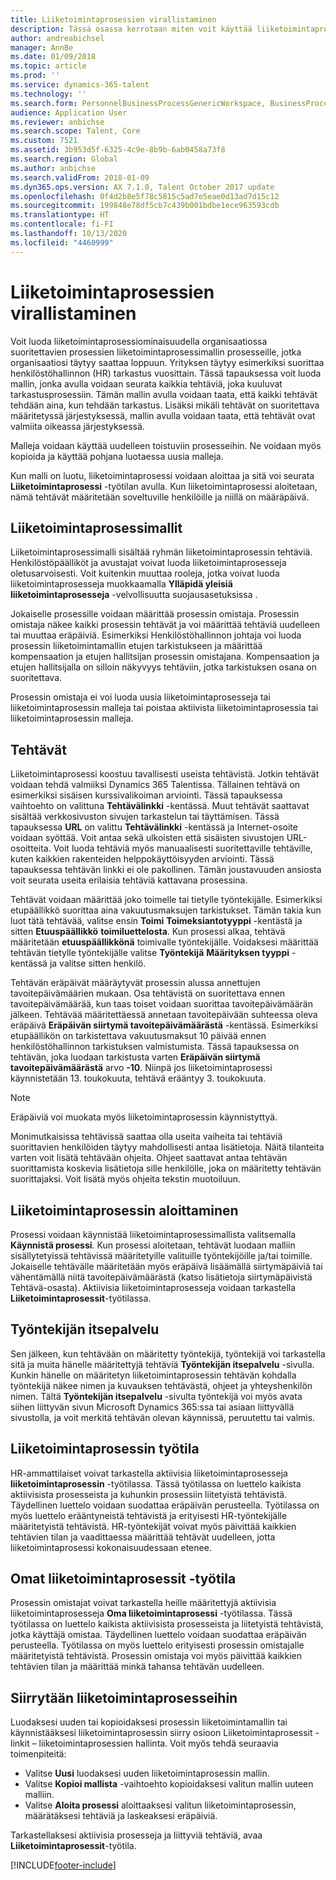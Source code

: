 ```yaml
---
title: Liiketoimintaprosessien virallistaminen
description: Tässä osassa kerrotaan miten voit käyttää liiketoimintaprosessiominaisuutta luodaksesi organisaatiossa suoritettavien prosessien liiketoimintaprosessimallin.
author: andreabichsel
manager: AnnBe
ms.date: 01/09/2018
ms.topic: article
ms.prod: ''
ms.service: dynamics-365-talent
ms.technology: ''
ms.search.form: PersonnelBusinessProcessGenericWorkspace, BusinessProcessGenericTemplateListpage, BusinessProcessGenericMyTemplates, BusinessProcessGroupAssignment
audience: Application User
ms.reviewer: anbichse
ms.search.scope: Talent, Core
ms.custom: 7521
ms.assetid: 3b953d5f-6325-4c9e-8b9b-6ab0458a73f8
ms.search.region: Global
ms.author: anbichse
ms.search.validFrom: 2018-01-09
ms.dyn365.ops.version: AX 7.1.0, Talent October 2017 update
ms.openlocfilehash: 0f4d2b8e5f78c5815c5ad7e5eae0d13ad7d15c12
ms.sourcegitcommit: 199848e78df5cb7c439b001bdbe1ece963593cdb
ms.translationtype: HT
ms.contentlocale: fi-FI
ms.lasthandoff: 10/13/2020
ms.locfileid: "4460999"
---
```

# <a name="formalize-business-processes"></a>Liiketoimintaprosessien virallistaminen

Voit luoda liiketoimintaprosessiominaisuudella organisaatiossa suoritettavien prosessien liiketoimintaprosessimallin prosesseille, jotka organisaatiosi täytyy saattaa loppuun. Yrityksen täytyy esimerkiksi suorittaa henkilöstöhallinnon (HR) tarkastus vuosittain. Tässä tapauksessa voit luoda mallin, jonka avulla voidaan seurata kaikkia tehtäviä, joka kuuluvat tarkastusprosessiin. Tämän mallin avulla voidaan taata, että kaikki tehtävät tehdään aina, kun tehdään tarkastus. Lisäksi mikäli tehtävät on suoritettava määritetyssä järjestyksessä, mallin avulla voidaan taata, että tehtävät ovat valmiita oikeassa järjestyksessä.

Malleja voidaan käyttää uudelleen toistuviin prosesseihin. Ne voidaan myös kopioida ja käyttää pohjana luotaessa uusia malleja.

Kun malli on luotu, liiketoimintaprosessi voidaan aloittaa ja sitä voi seurata **Liiketoimintaprosessi** -työtilan avulla. Kun liiketoimintaprosessi aloitetaan, nämä tehtävät määritetään soveltuville henkilöille ja niillä on määräpäivä.

## <a name="business-process-templates"></a>Liiketoimintaprosessimallit
Liiketoimintaprosessimalli sisältää ryhmän liiketoimintaprosessin tehtäviä. Henkilöstöpäälliköt ja avustajat voivat luoda liiketoimintaprosesseja oletusarvoisesti. Voit kuitenkin muuttaa rooleja, jotka voivat luoda liiketoimintaprosesseja muokkaamalla **Ylläpidä yleisiä liiketoimintaprosesseja** -velvollisuutta suojausasetuksissa .

Jokaiselle prosessille voidaan määrittää prosessin omistaja. Prosessin omistaja näkee kaikki prosessin tehtävät ja voi määrittää tehtäviä uudelleen tai muuttaa eräpäiviä. Esimerkiksi Henkilöstöhallinnon johtaja voi luoda prosessin liiketoimintamallin etujen tarkistukseen ja määrittää kompensaation ja etujen hallitsijan prosessin omistajana. Kompensaation ja etujen hallitsijalla on silloin näkyvyys tehtäviin, jotka tarkistuksen osana on suoritettava.

Prosessin omistaja ei voi luoda uusia liiketoimintaprosesseja tai liiketoimintaprosessin malleja tai poistaa aktiivista liiketoimintaprosessia tai liiketoimintaprosessin malleja.

## <a name="tasks"></a>Tehtävät
Liiketoimintaprosessi koostuu tavallisesti useista tehtävistä. Jotkin tehtävät voidaan tehdä valmiiksi Dynamics 365 Talentissa. Tällainen tehtävä on esimerkiksi sisäisen kurssivalikoiman arviointi. Tässä tapauksessa vaihtoehto on valittuna **Tehtävälinkki** -kentässä. Muut tehtävät saattavat sisältää verkkosivuston sivujen tarkastelun tai täyttämisen. Tässä tapauksessa **URL** on valittu **Tehtävälinkki** -kentässä ja Internet-osoite voidaan syöttää. Voit antaa sekä ulkoisten että sisäisten sivustojen URL-osoitteita. Voit luoda tehtäviä myös manuaalisesti suoritettaville tehtäville, kuten kaikkien rakenteiden helppokäyttöisyyden arviointi. Tässä tapauksessa tehtävän linkki ei ole pakollinen. Tämän joustavuuden ansiosta voit seurata useita erilaisia tehtäviä kattavana prosessina.

Tehtävät voidaan määrittää joko toimelle tai tietylle työntekijälle. Esimerkiksi etupäällikkö suorittaa aina vakuutusmaksujen tarkistukset. Tämän takia kun luot tätä tehtävää, valitse ensin **Toimi** **Toimeksiantotyyppi** -kentästä ja sitten **Etuuspäällikkö** **toimiluettelosta**. Kun prosessi alkaa, tehtävä määritetään **etuuspäällikkönä** toimivalle työntekijälle. Voidaksesi määrittää tehtävän tietylle työntekijälle valitse **Työntekijä** **Määrityksen tyyppi** -kentässä ja valitse sitten henkilö.

Tehtävän eräpäivät määräytyvät prosessin alussa annettujen tavoitepäivämäärien mukaan. Osa tehtävistä on suoritettava ennen tavoitepäivämäärää, kun taas toiset voidaan suorittaa tavoitepäivämäärän jälkeen. Tehtävää määritettäessä annetaan tavoitepäivään suhteessa oleva eräpäivä **Eräpäivän siirtymä tavoitepäivämäärästä** -kentässä. Esimerkiksi etupäällikön on tarkistettava vakuutusmaksut 10 päivää ennen henkilöstöhallinnon tarkistuksen valmistumista. Tässä tapauksessa on tehtävän, joka luodaan tarkistusta varten **Eräpäivän siirtymä tavoitepäivämäärästä** arvo **-10**. Niinpä jos liiketoimintaprosessi käynnistetään 13. toukokuuta, tehtävä erääntyy 3. toukokuuta.

> [!NOTE]
> Eräpäiviä voi muokata myös liiketoimintaprosessin käynnistyttyä.

Monimutkaisissa tehtävissä saattaa olla useita vaiheita tai tehtäviä suorittavien henkilöiden täytyy mahdollisesti antaa lisätietoja. Näitä tilanteita varten voit lisätä tehtävään ohjeita. Ohjeet saattavat antaa tehtävän suorittamista koskevia lisätietoja sille henkilölle, joka on määritetty tehtävän suorittajaksi. Voit lisätä myös ohjeita tekstin muotoiluun.

## <a name="starting-a-business-process"></a>Liiketoimintaprosessin aloittaminen
Prosessi voidaan käynnistää liiketoimintaprosessimallista valitsemalla **Käynnistä prosessi**. Kun prosessi aloitetaan, tehtävät luodaan malliin sisällytetyissä tehtävissä määritetyille valituille työntekijöille ja/tai toimille. Jokaiselle tehtävälle määritetään myös eräpäivä lisäämällä siirtymäpäiviä tai vähentämällä niitä tavoitepäivämäärästä (katso lisätietoja siirtymäpäivistä Tehtävä-osasta). Aktiivisia liiketoimintaprosesseja voidaan tarkastella **Liiketoimintaprosessit**-työtilassa.

## <a name="employee-self-service"></a>Työntekijän itsepalvelu
Sen jälkeen, kun tehtävään on määritetty työntekijä, työntekijä voi tarkastella sitä ja muita hänelle määritettyjä tehtäviä **Työntekijän itsepalvelu** -sivulla. Kunkin hänelle on määritetyn liiketoimintaprosessin tehtävän kohdalla työntekijä näkee nimen ja kuvauksen tehtävästä, ohjeet ja yhteyshenkilön nimen. Tältä **Työntekijän itsepalvelu** -sivulta työntekijä voi myös avata siihen liittyvän sivun Microsoft Dynamics 365:ssa tai asiaan liittyvällä sivustolla, ja voit merkitä tehtävän olevan käynnissä, peruutettu tai valmis.

## <a name="business-process-workspace"></a>Liiketoimintaprosessin työtila
HR-ammattilaiset voivat tarkastella aktiivisia liiketoimintaprosesseja **liiketoimintaprosessin** -työtilassa. Tässä työtilassa on luettelo kaikista aktiivisista prosesseista ja kuhunkin prosessiin liitetyistä tehtävistä. Täydellinen luettelo voidaan suodattaa eräpäivän perusteella. Työtilassa on myös luettelo erääntyneistä tehtävistä ja erityisesti HR-työntekijälle määritetyistä tehtävistä. HR-työntekijät voivat myös päivittää kaikkien tehtävien tilan ja vaadittaessa määrittää tehtävät uudelleen, jotta liiketoimintaprosessi kokonaisuudessaan etenee.

## <a name="my-business-processes-workspace"></a>Omat liiketoimintaprosessit -työtila
Prosessin omistajat voivat tarkastella heille määritettyjä aktiivisia liiketoimintaprosesseja **Oma liiketoimintaprosessi** -työtilassa. Tässä työtilassa on luettelo kaikista aktiivisista prosesseista ja liitetyistä tehtävistä, jotka käyttäjä omistaa. Täydellinen luettelo voidaan suodattaa eräpäivän perusteella. Työtilassa on myös luettelo erityisesti prosessin omistajalle määritetyistä tehtävistä. Prosessin omistaja voi myös päivittää kaikkien tehtävien tilan ja määrittää minkä tahansa tehtävän uudelleen.

## <a name="navigating-business-processes"></a>Siirrytään liiketoimintaprosesseihin
Luodaksesi uuden tai kopioidaksesi prosessin liiketoimintamallin tai käynnistääksesi liiketoimintaprosessin siirry osioon Liiketoimintaprosessit - linkit – liiketoimintaprosessien hallinta. Voit myös tehdä seuraavia toimenpiteitä:

- Valitse **Uusi** luodaksesi uuden liiketoimintaprosessin mallin.
- Valitse **Kopioi mallista** -vaihtoehto kopioidaksesi valitun mallin uuteen malliin.
- Valitse **Aloita prosessi** aloittaaksesi valitun liiketoimintaprosessin, määrätäksesi tehtäviä ja laskeaksesi eräpäiviä.

Tarkastellaksesi aktiivisia prosesseja ja liittyviä tehtäviä, avaa **Liiketoimintaprosessit**-työtila.



[!INCLUDE[footer-include](../includes/footer-banner.md)]